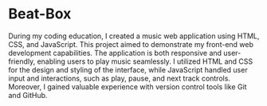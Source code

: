 # Beat-Box
During my coding education, I created a music web application using HTML, CSS, and JavaScript. This project aimed to demonstrate my front-end web development capabilities. The application is both responsive and user-friendly, enabling users to play music seamlessly. I utilized HTML and CSS for the design and styling of the interface, while JavaScript handled user input and interactions, such as play, pause, and next track controls. Moreover, I gained valuable experience with version control tools like Git and GitHub.
